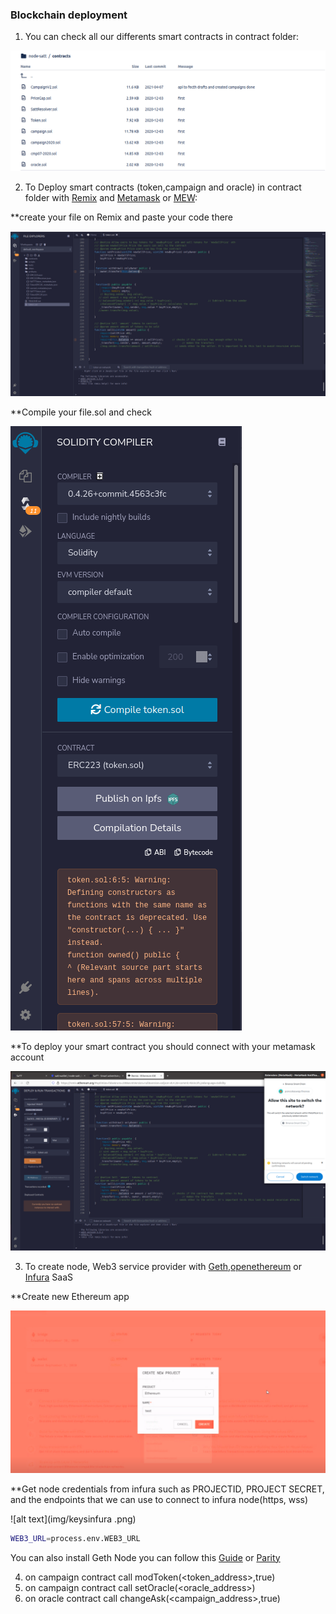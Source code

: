 ### Blockchain deployment


1. You can check all our differents smart contracts in contract folder:

![alt text](img/contracts.png)


2. To Deploy smart contracts (token,campaign and oracle) in contract folder with [Remix](https://remix.ethereum.org) and [Metamask](https://metamask.io/) or [MEW](https://www.myetherwallet.com/):

**create your file on Remix and paste your code there

![alt text](img/remix.png)

**Compile your file.sol and check


![alt text](img/compile.png)


**To deploy your smart contract you should connect with your metamask account 

![alt text](img/deploy.png)

3. To create node, Web3 service provider with [Geth](https://geth.ethereum.org/),[openethereum](https://github.com/openethereum/openethereum) or [Infura](https://infura.io/) SaaS

**Create new Ethereum app


![alt text](img/createinfura.png)


**Get node credentials from infura such as PROJECTID, PROJECT SECRET, and the endpoints that we can use to connect to infura node(https, wss)


![alt text](img/keysinfura .png)


```sh
WEB3_URL=process.env.WEB3_URL
```



You can also install Geth Node you can follow this [Guide](https://geth.ethereum.org/docs/getting-started) or [Parity](https://openethereum.github.io/Setup)

4. on campaign contract call modToken(<token_address>,true)
5. on campaign contract call setOracle(<oracle_address>)
6. on oracle contract call changeAsk(<campaign_address>,true)
